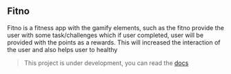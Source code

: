 ## Fitno

Fitno is a fitness app with the gamify elements, such as the fitno provide the user with some
task/challenges which if user completed, user will be provided with the points as a rewards. This
will increased the interaction of the user and also helps user to healthy  

> This project is under development, you can read the [docs](./documentation/main-docs.md)



